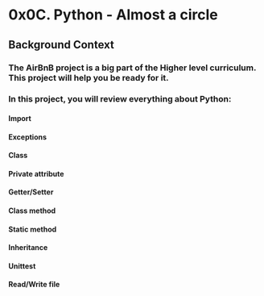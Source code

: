 # 0x0C. Python - Almost a circle
## Background Context
### The AirBnB project is a big part of the Higher level curriculum. This project will help you be ready for it.

### In this project, you will review everything about Python:

#### Import
#### Exceptions
#### Class
#### Private attribute
#### Getter/Setter
#### Class method
#### Static method
#### Inheritance
#### Unittest
#### Read/Write file
